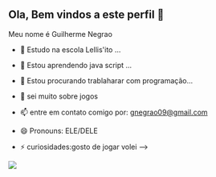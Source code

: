 ## Ola, Bem vindos a este perfil 👋
Meu nome é Guilherme Negrao


- 🔭 Estudo na escola Lellis'ito ...
- 🌱 Estou aprendendo java script ...
- 👯 Estou procurando trablaharar com programação...
  

- 💬 sei muito sobre jogos
- 📫 entre em contato comigo por: gnegrao09@gmail.com
- 😄 Pronouns: ELE/DELE
- ⚡ curiosidades:gosto de jogar volei
-->









![](https://media1.tenor.com/m/mCiM7CmGGI4AAAAC/naruto.gif)
